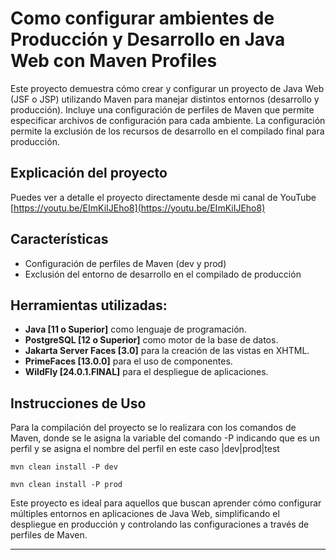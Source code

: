 # Como configurar ambientes de Producción y Desarrollo en Java Web con Maven Profiles

Este proyecto demuestra cómo crear y configurar un proyecto de Java Web (JSF o JSP) utilizando Maven para manejar distintos entornos (desarrollo y producción). Incluye una configuración de perfiles de Maven que permite especificar archivos de configuración para cada ambiente. La configuración permite la exclusión de los recursos de desarrollo en el compilado final para producción.

## Explicación del proyecto

Puedes ver a detalle el proyecto directamente desde mi canal de YouTube [https://youtu.be/EImKiIJEho8](https://youtu.be/EImKiIJEho8)


## Características
* Configuración de perfiles de Maven (dev y prod)
* Exclusión del entorno de desarrollo en el compilado de producción

##  Herramientas utilizadas:
- **Java [11 o Superior]** como lenguaje de programación.
- **PostgreSQL  [12 o Superior]** como motor de la base de datos.
- **Jakarta Server Faces [3.0]** para la creación de las vistas en XHTML.
- **PrimeFaces [13.0.0]**  para el uso de componentes.
- **WildFly [24.0.1.FINAL]** para el despliegue de aplicaciones.


## Instrucciones de Uso

Para la compilación del proyecto se lo realizara con los comandos de Maven, donde se le asigna la variable del comando -P indicando que es un perfil y se asigna el nombre del perfil en este caso |dev|prod|test
```
mvn clean install -P dev
```

```
mvn clean install -P prod
```


Este proyecto es ideal para aquellos que buscan aprender cómo configurar múltiples entornos en aplicaciones de Java Web, simplificando el despliegue en producción y controlando las configuraciones a través de perfiles de Maven.


---

